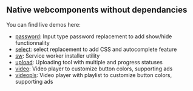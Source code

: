 ## Native webcomponents without dependancies

You can find live demos here:
- [password](http://localhost/lab/webComps/nyro-password/): Input type password replacement to add show/hide functionnality
- [select](http://localhost/lab/webComps/nyro-select/): select replacement to add CSS and autocomplete feature
- [sw](http://localhost/lab/webComps/nyro-sw/): Service worker installer utility
- [upload](http://localhost/lab/webComps/nyro-upload/): Uploading tool with multiple and progress statuses
- [video](http://localhost/lab/webComps/nyro-video/): Video player to customize button colors, supporting ads
- [videopls](http://localhost/lab/webComps/nyro-videopls/): Video player with playlist to customize button colors, supporting ads

